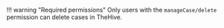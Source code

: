 !!! warning "Required permissions"
    Only users with the `manageCase/delete` permission can delete cases in TheHive.